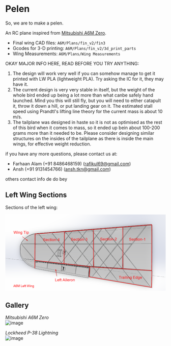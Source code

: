# Pelen
So, we are to make a pelen.

An RC plane inspired from [Mitsubishi A6M Zero](https://en.wikipedia.org/wiki/Mitsubishi_A6M_Zero).

- Final wing CAD files: `A6M/Plans/fin_v2/fin3`
- Gcodes for 3-D printing: `A6M/Plans/fin_v2/3d_print_parts`
- Wing Measurements: `A6M/Plans/Wing Measurements`


OKAY MAJOR INFO HERE, READ BEFORE YOU TRY ANYTHING:

1. The design will work very well if you can somehow manage to get it printed with LW PLA (lightweight PLA). Try asking the IC for it, they may have it.
2. The current design is very very stable in itself, but the weight of the whole bird ended up being a lot more than what canbe safely hand launched. Mind you this will still fly, but you will need to either catapult it, throw it down a hill, or put landing gear on it. The estimated stall speed using Prandtl's lifting line theory for the current mass is about 10 m/s.
3. The tailplane was designed in haste so it is not as optimised as the rest of this bird when it comes to mass, so it ended up bein about 100-200 grams more than it needed to be. Please consider designing similar structures on the insides of the tailplane as there is inside the main wings, for effective weight reduction.

if you have any more questions, please contact us at:

- Farhaan Alam (+91 8486468159) (rafikul69@gmail.com)
- Ansh (+91 9131454766) (ansh.tkn@gmail.com)

others contact info de do bey


## Left Wing Sections
Sections of the left wing:

![alt text](https://github.com/Nesasio/pelen/blob/main/A6M/Plans/fin_v2/fin3/A6M%20Left%20Wing%20Sections.png)

## Gallery
*Mitsubishi A6M Zero*   
![image](https://github.com/Nesasio/pelen/assets/110229836/74d7b1af-e2c6-454d-8387-7c680a79046c)

*Lockheed P-38 Lightning*   
![image](https://github.com/Nesasio/pelen/assets/110229836/3f997a87-c22e-494a-805d-4fdd997e0c54)
